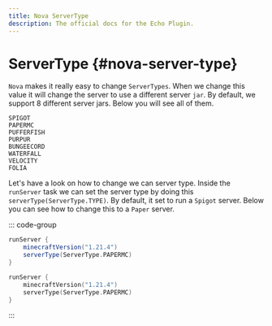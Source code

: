 ```yaml
---
title: Nova ServerType
description: The official docs for the Echo Plugin.
---
```


# ServerType {#nova-server-type}
`Nova` makes it really easy to change `ServerTypes`. When we change this value it will change the server to use a different server `jar`.
By default, we support 8 different server jars. Below you will see all of them.

```
SPIGOT
PAPERMC
PUFFERFISH
PURPUR
BUNGEECORD
WATERFALL
VELOCITY
FOLIA
```

Let's have a look on how to change we can server type. Inside the `runServer` task we can set the server type by doing this `serverType(ServerType.TYPE)`. 
By default, it set to run a `Spigot` server. Below you can see how to change this to a `Paper` server.

::: code-group 
```groovy [Groovy DSL]
runServer {
    minecraftVersion("1.21.4")
    serverType(ServerType.PAPERMC)
}
```
```kotlin [Kotlin DSL]
runServer {
    minecraftVersion("1.21.4")
    serverType(ServerType.PAPERMC)
}
```
:::

